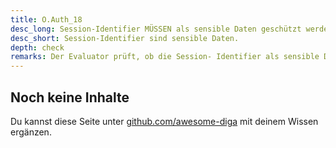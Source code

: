 ```yaml
---
title: O.Auth_18
desc_long: Session-Identifier MÜSSEN als sensible Daten geschützt werden.
desc_short: Session-Identifier sind sensible Daten.
depth: check
remarks: Der Evaluator prüft, ob die Session- Identifier als sensible Daten gemäß den Anforderungen der TR behandelt werden.
---
```


## Noch keine Inhalte

Du kannst diese Seite unter [github.com/awesome-diga](https://github.com/awesome-diga/tr-faq) mit deinem Wissen ergänzen.
